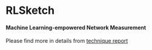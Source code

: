 # RLSketch

#### Machine Learning-empowered Network Measurement

Please find more in details from [technique report](./technique-report.pdf)  
